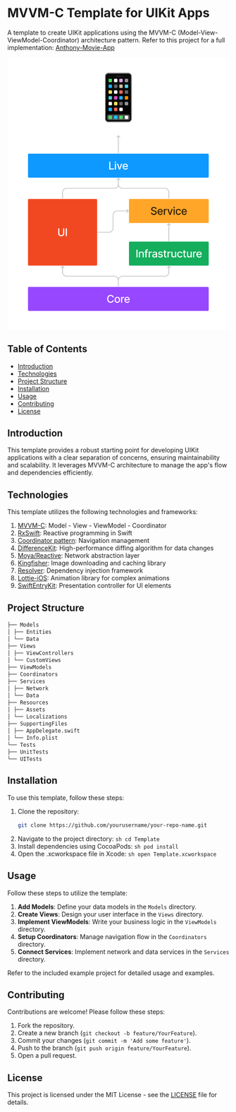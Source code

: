 # MVVM-C Template for UIKit Apps

A template to create UIKit applications using the MVVM-C (Model-View-ViewModel-Coordinator) architecture pattern.
Refer to this project for a full implementation: [Anthony-Movie-App](https://github.com/anthony1810/Anthony-Movie-App)

![Project Structure](diagrams/cleanarchitecture.png)

## Table of Contents
- [Introduction](#introduction)
- [Technologies](#technologies)
- [Project Structure](#project-structure)
- [Installation](#installation)
- [Usage](#usage)
- [Contributing](#contributing)
- [License](#license)

## Introduction
This template provides a robust starting point for developing UIKit applications with a clear separation of concerns, ensuring maintainability and scalability. It leverages MVVM-C architecture to manage the app's flow and dependencies efficiently.

## Technologies
This template utilizes the following technologies and frameworks:
1. [MVVM-C](https://www.marcosantadev.com/mvvmc-with-swift/): Model - View - ViewModel - Coordinator
2. [RxSwift](https://github.com/ReactiveX/RxSwift): Reactive programming in Swift
3. [Coordinator pattern](https://github.com/quickbirdstudios/XCoordinator): Navigation management
4. [DifferenceKit](https://github.com/ra1028/DifferenceKit): High-performance diffing algorithm for data changes
5. [Moya/Reactive](https://github.com/Moya/Moya): Network abstraction layer
6. [Kingfisher](https://github.com/onevcat/Kingfisher): Image downloading and caching library
7. [Resolver](https://github.com/hmlongco/Resolver): Dependency injection framework
8. [Lottie-iOS](https://github.com/airbnb/lottie-ios): Animation library for complex animations
9. [SwiftEntryKit](https://github.com/huri000/SwiftEntryKit): Presentation controller for UI elements

## Project Structure
```
├── Models
│ ├── Entities
│ └── Data
├── Views
│ ├── ViewControllers
│ └── CustomViews
├── ViewModels
├── Coordinators
├── Services
│ ├── Network
│ └── Data
├── Resources
│ ├── Assets
│ └── Localizations
├── SupportingFiles
│ ├── AppDelegate.swift
│ └── Info.plist
└── Tests
├── UnitTests
└── UITests
```

## Installation
To use this template, follow these steps:

1. Clone the repository:
   ```sh
   git clone https://github.com/yourusername/your-repo-name.git
   ```
2. Navigate to the project directory:
```sh cd Template ```
3. Install dependencies using CocoaPods:
```sh pod install ```
4. Open the .xcworkspace file in Xcode:
```sh open Template.xcworkspace ```

## Usage

Follow these steps to utilize the template:

1. **Add Models**: Define your data models in the `Models` directory.
2. **Create Views**: Design your user interface in the `Views` directory.
3. **Implement ViewModels**: Write your business logic in the `ViewModels` directory.
4. **Setup Coordinators**: Manage navigation flow in the `Coordinators` directory.
5. **Connect Services**: Implement network and data services in the `Services` directory.

Refer to the included example project for detailed usage and examples.


## Contributing

Contributions are welcome! Please follow these steps:

1. Fork the repository.
2. Create a new branch (`git checkout -b feature/YourFeature`).
3. Commit your changes (`git commit -m 'Add some feature'`).
4. Push to the branch (`git push origin feature/YourFeature`).
5. Open a pull request.

## License

This project is licensed under the MIT License - see the [LICENSE](LICENSE) file for details.


